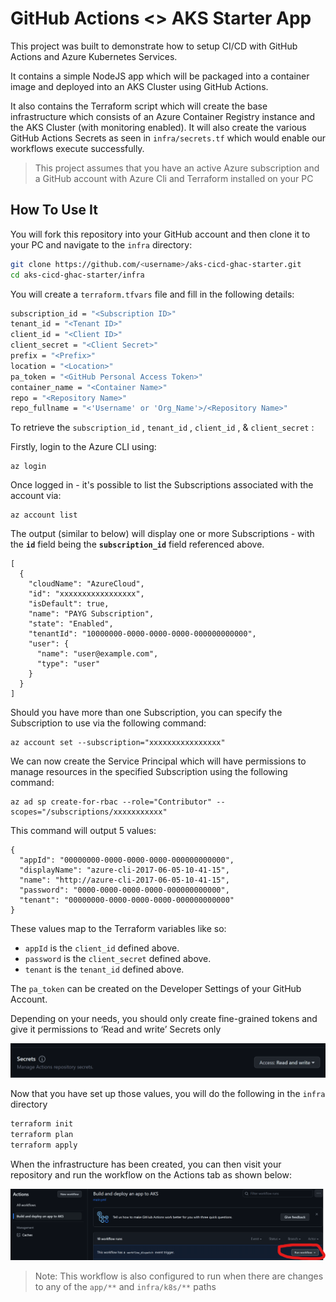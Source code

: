 # GitHub Actions <> AKS Starter App

This project was built to demonstrate how to setup CI/CD with GitHub Actions and Azure Kubernetes Services. 

It contains a simple NodeJS app which will be packaged into a container image and deployed into an AKS Cluster using GitHub Actions. 

It also contains the Terraform script which will create the base infrastructure which consists of an Azure Container Registry instance and the AKS Cluster (with monitoring enabled). It will also create the various GitHub Actions Secrets as seen in `infra/secrets.tf` which would enable our workflows execute successfully.


> This project assumes that you have an active Azure subscription and a GitHub account with Azure Cli and Terraform installed on your PC

## How To Use It

You will fork this repository into your GitHub account and then clone it to your PC and navigate to the `infra` directory:

```bash
git clone https://github.com/<username>/aks-cicd-ghac-starter.git
cd aks-cicd-ghac-starter/infra
```

You will create a `terraform.tfvars` file and fill in the following details: 

```bash
subscription_id = "<Subscription ID>"
tenant_id = "<Tenant ID>"
client_id = "<Client ID>"
client_secret = "<Client Secret>"
prefix = "<Prefix>"
location = "<Location>"
pa_token = "<GitHub Personal Access Token>"
container_name = "<Container Name>"
repo = "<Repository Name>"
repo_fullname = "<'Username' or 'Org_Name'>/<Repository Name>"
```

To retrieve the `subscription_id` , `tenant_id` , `client_id` , & `client_secret` :

Firstly, login to the Azure CLI using:

```
az login
```

Once logged in - it's possible to list the Subscriptions associated with the account via:

```
az account list
```

The output (similar to below) will display one or more Subscriptions - with the **`id`** field being the **`subscription_id`** field referenced above.

```
[
  {
    "cloudName": "AzureCloud",
    "id": "xxxxxxxxxxxxxxxxx",
    "isDefault": true,
    "name": "PAYG Subscription",
    "state": "Enabled",
    "tenantId": "10000000-0000-0000-0000-000000000000",
    "user": {
      "name": "user@example.com",
      "type": "user"
    }
  }
]
```

Should you have more than one Subscription, you can specify the Subscription to use via the following command:

```
az account set --subscription="xxxxxxxxxxxxxxxx"
```

We can now create the Service Principal which will have permissions to manage resources in the specified Subscription using the following command:

```
az ad sp create-for-rbac --role="Contributor" --scopes="/subscriptions/xxxxxxxxxxx"
```

This command will output 5 values:

```
{
  "appId": "00000000-0000-0000-0000-000000000000",
  "displayName": "azure-cli-2017-06-05-10-41-15",
  "name": "http://azure-cli-2017-06-05-10-41-15",
  "password": "0000-0000-0000-0000-000000000000",
  "tenant": "00000000-0000-0000-0000-000000000000"
}
```

These values map to the Terraform variables like so:

- `appId` is the `client_id` defined above.
- `password` is the `client_secret` defined above.
- `tenant` is the `tenant_id` defined above.

The `pa_token` can be created on the Developer Settings of your GitHub Account. 

Depending on your needs, you should only create fine-grained tokens and give it permissions to ‘Read and write’ Secrets only

![Untitled](images/Untitled.png)


Now that you have set up those values, you will do the following in the `infra` directory

```bash
terraform init
terraform plan
terraform apply
```

When the infrastructure has been created, you can then visit your repository and run the workflow on the Actions tab as shown below:

![Untitled](images/Untitled%201.png)

> Note: This workflow is also configured to run when there are changes to any of the `app/**` and `infra/k8s/**` paths
>

